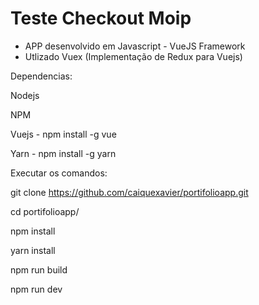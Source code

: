 # Teste Checkout Moip
- APP desenvolvido em Javascript - VueJS Framework
- Utlizado Vuex (Implementação de Redux para Vuejs)

Dependencias:

Nodejs

NPM

Vuejs - npm install -g vue

Yarn - npm install -g yarn


Executar os comandos:

git clone https://github.com/caiquexavier/portifolioapp.git

cd portifolioapp/

npm install

yarn install

npm run build

npm run dev
